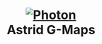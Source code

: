 <h1 align="center">
  <br>
  <a href="https://github.com/entediado97/Astrid_G-Maps"><img src="https://ibb.co/kxTDHZT" alt="Photon"></a>
  <br>
  Astrid G-Maps
  <br>
</h1>
